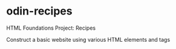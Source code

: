 # odin-recipes

HTML Foundations 
Project: Recipes

Construct a basic website using various HTML elements and tags
